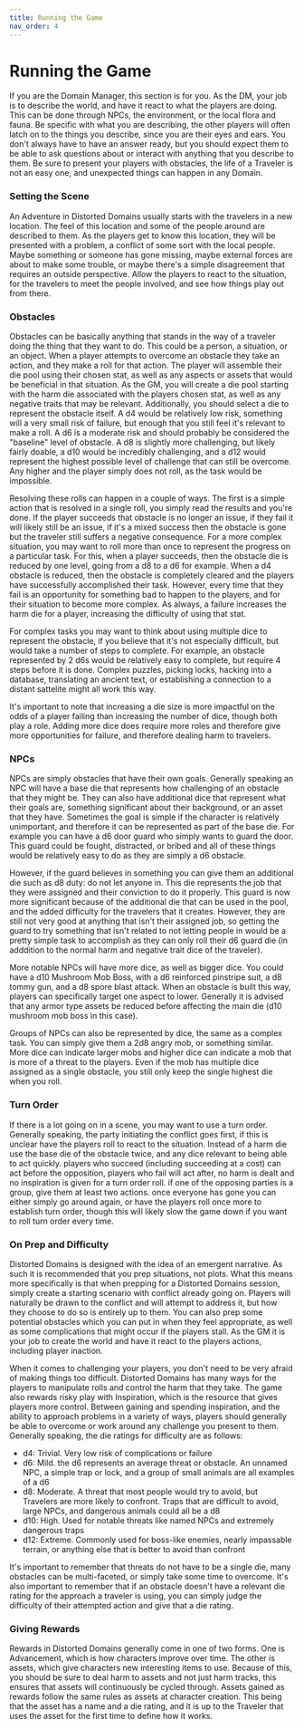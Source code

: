 ```yaml
---
title: Running the Game
nav_order: 4
---
```

<script>
if (window.matchMedia && window.matchMedia('(prefers-color-scheme: dark)').matches) {
    jtd.setTheme('dark')
}
</script>
# Running the Game

If you are the Domain Manager, this section is for you. As the DM, your job is to describe the world, and have it react to what the players are doing. This can be done through NPCs, the environment, or the local flora and fauna. Be specific with what you are describing, the other players will often latch on to the things you describe, since you are their eyes and ears. You don't always have to have an answer ready, but you should expect them to be able to ask questions about or interact with anything that you describe to them. Be sure to present your players with obstacles, the life of a Traveler is not an easy one, and unexpected things can happen in any Domain.

### Setting the Scene

An Adventure in Distorted Domains usually starts with the travelers in a new location. The feel of this location and some of the people around are described to them. As the players get to know this location, they will be presented with a problem, a conflict of some sort with the local people. Maybe something or someone has gone missing, maybe external forces are about to make some trouble, or maybe there's a simple disagreement that requires an outside perspective. Allow the players to react to the situation, for the travelers to meet the people involved, and see how things play out from there. 

### Obstacles

Obstacles can be basically anything that stands in the way of a traveler doing the thing that they want to do. This could be a person, a situation, or an object. When a player attempts to overcome an obstacle they take an action, and they make a roll for that action. The player will assemble their die pool using their chosen stat, as well as any aspects or assets that would be beneficial in that situation. As the GM, you will create a die pool starting with the harm die associated with the players chosen stat, as well as any negative traits that may be relevant. Additionally, you should select a die to represent the obstacle itself. A d4 would be relatively low risk, something will a very small risk of failure, but enough that you still feel it's relevant to make a roll. A d6 is a moderate risk and should probably be considered the "baseline" level of obstacle. A d8 is slightly more challenging, but likely fairly doable, a d10 would be incredibly challenging, and a d12 would represent the highest possible level of challenge that can still be overcome. Any higher and the player simply does not roll, as the task would be impossible.

Resolving these rolls can happen in a couple of ways. The first is a simple action that is resolved in a single roll, you simply read the results and you're done. If the player succeeds that obstacle is no longer an issue, if they fail it will likely still be an issue, if it's a mixed success then the obstacle is gone but the traveler still suffers a negative consequence. For a more complex situation, you may want to roll more than once to represent the progress on a particular task. For this, when a player succeeds, then the obstacle die is reduced by one level, going from a d8 to a d6 for example. When a d4 obstacle is reduced, then the obstacle is completely cleared and the players have successfully accomplished their task. However, every time that they fail is an opportunity for something bad to happen to the players, and for their situation to become more complex. As always, a failure increases the harm die for a player, increasing the difficulty of using that stat. 

For complex tasks you may want to think about using multiple dice to represent the obstacle, if you believe that it's not especially difficult, but would take a number of steps to complete. For example, an obstacle represented by 2 d6s would be relatively easy to complete, but require 4 steps before it is done. Complex puzzles, picking locks, hacking into a database, translating an ancient text, or establishing a connection to a distant sattelite might all work this way. 

It's important to note that increasing a die size is more impactful on the odds of a player failing than increasing the number of dice, though both play a role. Adding more dice does require more roles and therefore give more opportunities for failure, and therefore dealing harm to travelers.

### NPCs

NPCs are simply obstacles that have their own goals. Generally speaking an NPC will have a base die that represents how challenging of an obstacle that they might be. They can also have additional dice that represent what their goals are, something significant about their background, or an asset that they have. Sometimes the goal is simple if the character is relatively unimportant, and therefore it can be represented as part of the base die. For example you can have a d6 door guard who simply wants to guard the door. This guard could be fought, distracted, or bribed and all of these things would be relatively easy to do as they are simply a d6 obstacle. 

However, if the guard believes in something you can give them an additional die such as d8 duty: do not let anyone in. This die represents the job that they were assigned and their conviction to do it properly. This guard is now more significant because of the additional die that can be used in the pool, and the added difficulty for the travelers that it creates. However, they are still not very good at anything that isn't their assigned job, so getting the guard to try something that isn't related to not letting people in would be a pretty simple task to accomplish as they can only roll their d6 guard die (in adddition to the normal harm and negative trait dice of the traveler).

More notable NPCs will have more dice, as well as bigger dice. You could have a d10 Mushroom Mob Boss, with a d6 reinforced pinstripe suit, a d8 tommy gun, and a d8 spore blast attack. When an obstacle is built this way, players can specifically target one aspect to lower. Generally it is advised that any armor type assets be reduced before affecting the main die (d10 mushroom mob boss in this case).

Groups of NPCs can also be represented by dice, the same as a complex task. You can simply give them a 2d8 angry mob, or something similar. More dice can indicate larger mobs and higher dice can indicate a mob that is more of a threat to the players. Even if the mob has multiple dice assigned as a single obstacle, you still only keep the single highest die when you roll.

### Turn Order

If there is a lot going on in a scene, you may want to use a turn order. Generally speaking, the party initiating the conflict goes first, if this is unclear have the players roll to react to the situation. Instead of a harm die use the base die of the obstacle twice, and any dice relevant to being able to act quickly. players who succeed (including succeeding at a cost) can act before the opposition, players who fail will act after, no harm is dealt and no inspiration is given for a turn order roll. if one of the opposing parties is a group, give them at least two actions. once everyone has gone you can either simply go around again, or have the players roll once more to establish turn order, though this will likely slow the game down if you want to roll turn order every time.

### On Prep and Difficulty

Distorted Domains is designed with the idea of an emergent narrative. As such it is recommended that you prep situations, not plots. What this means more specifically is that when prepping for a Distorted Domains session, simply create a starting scenario with conflict already going on. Players will naturally be drawn to the conflict and will attempt to address it, but how they choose to do so is entirely up to them. You can also prep some potential obstacles which you can put in when they feel appropriate, as well as some complications that might occur if the players stall. As the GM it is your job to create the world and have it react to the players actions, including player inaction.

When it comes to challenging your players, you don't need to be very afraid of making things too difficult. Distorted Domains has many ways for the players to manipulate rolls and control the harm that they take. The game also rewards risky play with Inspiration, which is the resource that gives players more control. Between gaining and spending inspiration, and the ability to approach problems in a variety of ways, players should generally be able to overcome or work around any challenge you present to them. Generally speaking, the die ratings for difficulty are as follows:

- d4: Trivial. Very low risk of complications or failure
- d6: Mild. the d6 represents an average threat or obstacle. An unnamed NPC, a simple trap or lock, and a group of small animals are all examples of a d6
- d8: Moderate. A threat that most people would try to avoid, but Travelers are more likely to confront. Traps that are difficult to avoid, large NPCs, and dangerous animals could all be a d8
- d10: High. Used for notable threats like named NPCs and extremely dangerous traps
- d12: Extreme. Commonly used for boss-like enemies, nearly impassable terrain, or anything else that is better to avoid than confront

It's important to remember that threats do not have to be a single die, many obstacles can be multi-faceted, or simply take some time to overcome. It's also important to remember that if an obstacle doesn't have a relevant die rating for the approach a traveler is using, you can simply judge the difficulty of their attempted action and give that a die rating.

### Giving Rewards

Rewards in Distorted Domains generally come in one of two forms. One is Advancement, which is how characters improve over time. The other is assets, which give characters new interesting items to use. Because of this, you should be sure to deal harm to assets and not just harm tracks, this ensures that assets will continuously be cycled through. Assets gained as rewards follow the same rules as assets at character creation. This being that the asset has a name and a die rating, and it is up to the Traveler that uses the asset for the first time to define how it works.
